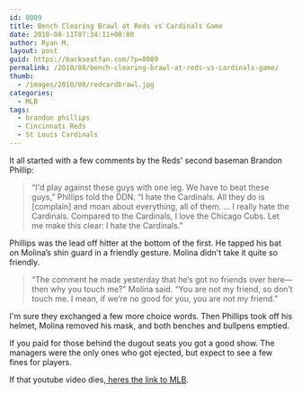 ```yaml
---
id: 8009
title: Bench Clearing Brawl at Reds vs Cardinals Game
date: 2010-08-11T07:34:11+00:00
author: Ryan M.
layout: post
guid: https://backseatfan.com/?p=8009
permalink: /2010/08/bench-clearing-brawl-at-reds-vs-cardinals-game/
thumb:
  - /images/2010/08/redcardbrawl.jpg
categories:
  - MLB
tags:
  - brandon phillips
  - Cincinnati Reds
  - St Louis Cardinals
---
```


<div class="entry">
  <p>
  </p>

  <p>
    It all started with a few comments by the Reds' second baseman Brandon Phillip:
  </p>

  <blockquote>
    <p>
      &#8220;I'd play against these guys with one leg. We have to beat these guys,&#8221; Phillips told the DDN. &#8220;I hate the Cardinals. All they do is [complain] and moan about everything, all of them. &#8230; I really hate the Cardinals. Compared to the Cardinals, I love the Chicago Cubs. Let me make this clear: I hate the Cardinals.&#8221;
    </p>
  </blockquote>

  <p>
    Phillips was the lead off hitter at the bottom of the first. He tapped his bat on Molina’s shin guard in a friendly gesture. Molina didn't take it quite so friendly.
  </p>

  <blockquote>
    <p>
      “The comment he made yesterday that he’s got no friends over here—then why you touch me?” Molina said. “You are not my friend, so don’t touch me. I mean, if we’re no good for you, you are not my friend.”
    </p>
  </blockquote>

  <p>
    I'm sure they exchanged a few more choice words. Then Phillips took off his helmet, Molina removed his mask, and both benches and bullpens emptied.
  </p>

  <p>
    If you paid for those behind the dugout seats you got a good show. The managers were the only ones who got ejected, but expect to see a few fines for players.
  </p>

  <p>
    If that youtube video dies,<a href="http://mlb.mlb.com/news/article.jsp?ymd=20100810&content_id=13276098&vkey=news_mlb&fext=.jsp&c_id=mlb"> heres the link to MLB</a>.
  </p>
</div>
